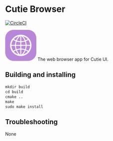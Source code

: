 # Cutie Browser

[![CircleCI](https://dl.circleci.com/status-badge/img/gh/cutie-shell/cutie-browser/tree/cutie.svg?style=svg)](https://dl.circleci.com/status-badge/redirect/gh/cutie-shell/cutie-browser/tree/cutie)

<img src="cutie-browser.svg" width="100px">
The web browser app for Cutie UI.

## Building and installing

```
mkdir build
cd build
cmake ..
make
sudo make install
```

## Troubleshooting
None
